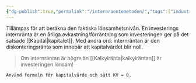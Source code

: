 ```yaml
---
{"dg-publish":true,"permalink":"/internraentemetoden/","tags":["industriellekonomi"]}
---
```


Tillämpas för att beräkna den faktiska lönsamhetsnivån. En investerings internränta är en årliga avkastning/förräntning som investeringen ger på det satsade [[Kapital\|kapitalet]]. Med andra ord: internräntan är den diskonteringsränta som innebär att kapitalvärdet blir noll. 
> Om internräntan är högre än [[Kalkylränta\|kalkylräntan]] är investeringen lönsam!

	Använd formeln för kapitalvärde och sätt KV = 0.